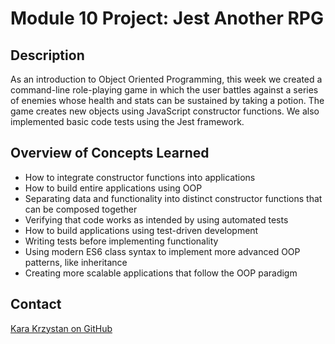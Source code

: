 # Module 10 Project: Jest Another RPG

## Description
As an introduction to Object Oriented Programming, this week we created a command-line role-playing game in which the user battles against a series of enemies whose health and stats can be sustained by taking a potion. The game creates new objects using JavaScript constructor functions. We also implemented basic code tests using the Jest framework.  

## Overview of Concepts Learned
* How to integrate constructor functions into applications  
* How to build entire applications using OOP  
* Separating data and functionality into distinct constructor functions that can be composed together  
* Verifying that code works as intended by using automated tests  
* How to build applications using test-driven development  
* Writing tests before implementing functionality  
* Using modern ES6 class syntax to implement more advanced OOP patterns, like inheritance  
* Creating more scalable applications that follow the OOP paradigm  

## Contact
[Kara Krzystan on GitHub](http://github.com/kara-krzystan)
